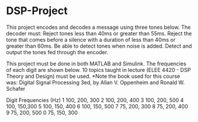 DSP-Project
===========
This project encodes and decodes a message using three tones below. 
The decoder must:
  Reject tones less than 40ms or greater than 55ms.
  Reject the tone that comes before a silence with a duration of less than 40ms or greater than 60ms.
  Be able to detect tones when noise is added.
  Detect and output the tones fed through the encoder.

This project must be done in both MATLAB and Simulink. The frequencies of each digit are shown below. 
10 topics taught in lecture (ELEE 4420 - DSP Theory and Design) must be used.
  *Note the book used for this course was: Digital Signal Processing 3ed, by Allan V. Oppenheim and  Ronald W. Schafer 


Digit Frequencies (Hz)
1     100, 200, 300
2     100, 200, 400
3     100, 200, 500
4     100, 150,300
5     100, 150, 400
6     100, 150, 500
7     75, 200, 300
8     75, 200, 400
9     75, 200, 500
0     75, 150, 300
